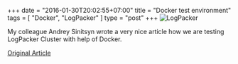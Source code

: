 +++
date = "2016-01-30T20:02:55+07:00"
title = "Docker test environment"
tags = [ "Docker", "LogPacker" ]
type = "post"
+++
![LogPacker](/docker.png)

My colleague Andrey Sinitsyn wrote a very nice article how we are testing LogPacker Cluster with help of Docker.

[Original Article](https://logpacker.com/blog/docker-test-environment)

